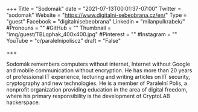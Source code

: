 +++
Title = "Sodomák"
date = "2021-07-13T00:01:37-07:00"
Twitter = "sodomak"
Website = "https://www.digitalni-sebeobrana.cz/en/"
Type = "guest"
Facebook = "digitalnisebeobrana"
Linkedin = "milanpulkrabek/"
#Pronouns = ""
#GitHub = ""
Thumbnail = "img/guest/TBLqphak_400x400.jpg"
#Pinterest = ""
#Instagram = ""
YouTube = "c/paralelnipoliscz"
draft = "False"

+++

Sodomák remembers computers without internet, Internet without Google and mobile communication without encryption. He has more than 20 years of professional IT experience, lecturing and writing articles on IT security, cryptography and new technologies. He is a member of Paralelní Polis, a nonprofit organization providing education in the area of digital freedom, where his primary responsibility is the development of CryptoLAB hackerspace.
